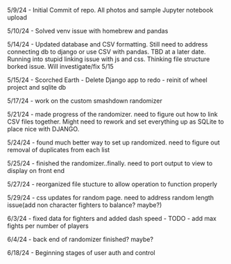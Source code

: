5/9/24 - Initial Commit of repo. All photos and sample Jupyter notebook upload

5/10/24 - Solved venv issue with homebrew and pandas

5/14/24 - Updated database and CSV formatting. Still need to address connecting db to django or use CSV with pandas. TBD at a later date. Running into stupid linking issue with js and css. Thinking file structure borked issue. Will investigate/fix 5/15

5/15/24 - Scorched Earth - Delete Django app to redo - reinit of wheel project and sqlite db

5/17/24 - work on the custom smashdown randomizer

5/21/24 - made progress of the randomizer. need to figure out how to link CSV files together. Might need to rework and set everything up as SQLite to place nice with DJANGO.

5/24/24 - found much better way to set up randomized. need to figure out removal of duplicates from each list

5/25/24 - finished the randomizer..finally. need to port output to view to display on front end

5/27/24 - reorganized file stucture to allow operation to function properly

5/29/24 - css updates for random page. need to address random length issue(add non character fighters to balance? maybe?)

6/3/24  - fixed data for fighters and added dash speed - TODO - add max fights per number of players

6/4/24 - back end of randomizer finished? maybe?

6/18/24 - Beginning stages of user auth and control